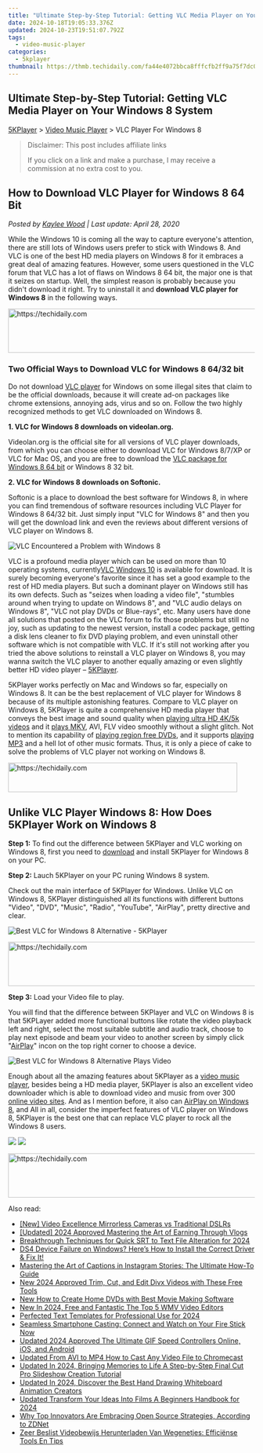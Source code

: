 ```yaml
---
title: "Ultimate Step-by-Step Tutorial: Getting VLC Media Player on Your Windows 8 System"
date: 2024-10-18T19:05:33.376Z
updated: 2024-10-23T19:51:07.792Z
tags:
  - video-music-player
categories:
  - 5kplayer
thumbnail: https://thmb.techidaily.com/fa44e4072bbca8fffcfb2ff9a75f7dc0fad47a3e60bc93d2b05739fc57c6b83c.jpg
---
```


## Ultimate Step-by-Step Tutorial: Getting VLC Media Player on Your Windows 8 System

[5KPlayer](https://tools.techidaily.com/5kplayer/products/) \> [Video Music Player](https://tools.techidaily.com/5kplayer/video-music-player/) \> VLC Player For Windows 8

>  Disclaimer: This post includes affiliate links
>
>  If you click on a link and make a purchase, I may receive a commission at no extra cost to you.
>

## How to Download VLC Player for Windows 8 64 Bit

 _Posted by [Kaylee Wood](https://www.quora.com/profile/Amanda-Hu-21) | Last update: April 28, 2020_

While the Windows 10 is coming all the way to capture everyone's attention, there are still lots of Windows users prefer to stick with Windows 8\. And VLC is one of the best HD media players on Windows 8 for it embraces a great deal of amazing features. However, some users questioned in the VLC forum that VLC has a lot of flaws on Windows 8 64 bit, the major one is that it seizes on startup. Well, the simplest reason is probably because you didn't download it right. Try to uninstall it and **download VLC player for Windows 8** in the following ways.

<!-- affiliate ads begin -->
<a href="https://appsumo.8odi.net/c/5597632/2087394/7443" target="_top" id="2087394">
  <img src="//a.impactradius-go.com/display-ad/7443-2087394" border="0" alt="https://techidaily.com" width="728" height="90"/>
</a>
<img height="0" width="0" src="https://appsumo.8odi.net/i/5597632/2087394/7443" style="position:absolute;visibility:hidden;" border="0" />
<!-- affiliate ads end -->

### Two Official Ways to Download VLC for Windows 8 64/32 bit

Do not download [VLC player](https://tools.techidaily.com/5kplayer/products/) for Windows on some illegal sites that claim to be the official downloads, because it will create ad-on packages like chrome extensions, annoying ads, virus and so on. Follow the two highly recognized methods to get VLC downloaded on Windows 8\. 

**1\. VLC for Windows 8 downloads on videolan.org.**

Videolan.org is the official site for all versions of VLC player downloads, from which you can choose either to download VLC for Windows 8/7/XP or VLC for Mac OS, and you are free to download the [VLC package for Windows 8 64 bit](https://tools.techidaily.com/5kplayer/video-music-player/) or Windows 8 32 bit. 

**2\. VLC for Windows 8 downloads on Softonic.**

Softonic is a place to download the best software for Windows 8, in where you can find tremendous of software resources including VLC Player for Windows 8 64/32 bit. Just simply input "VLC for Windows 8" and then you will get the download link and even the reviews about different versions of VLC player on Windows 8.

![VLC Encountered a Problem with Windows 8](https://www.5kplayer.com/video-music-player/img/vlc-player-windows-8-xsy-050703.jpg) 

VLC is a profound media player which can be used on more than 10 operating systems, currently[VLC Windows 10](https://tools.techidaily.com/5kplayer/video-music-player/) is available for download. It is surely becoming everyone's favorite since it has set a good example to the rest of HD media players. But such a dominant player on Windows still has its own defects. Such as "seizes when loading a video file", "stumbles around when trying to update on Windows 8", and "VLC audio delays on Windows 8", "VLC not play DVDs or Blue-rays", etc. Many users have done all solutions that posted on the VLC forum to fix those problems but still no joy, such as updating to the newest version, install a codec package, getting a disk lens cleaner to fix DVD playing problem, and even uninstall other software which is not compatible with VLC. If it's still not working after you tried the above solutions to reinstall a VLC player on Windows 8, you may wanna switch the VLC player to another equally amazing or even slightly better HD video player – [5KPlayer](https://tools.techidaily.com/5kplayer/products/). 

5KPlayer works perfectly on Mac and Windows so far, especially on Windows 8\. It can be the best replacement of VLC player for Windows 8 because of its multiple astonishing features. Compare to VLC player on Windows 8, 5KPlayer is quite a comprehensive HD media player that conveys the best image and sound quality when [playing ultra HD 4K/5k videos](https://tools.techidaily.com/5kplayer/video-music-player/) and it [plays MKV](https://tools.techidaily.com/5kplayer/video-music-player/), AVI, FLV video smoothly without a slight glitch. Not to mention its capability of [playing region free DVDs](https://tools.techidaily.com/5kplayer/video-music-player/), and it supports [playing MP3](https://tools.techidaily.com/5kplayer/video-music-player/) and a hell lot of other music formats. Thus, it is only a piece of cake to solve the problems of VLC player not working on Windows 8.

<!-- affiliate ads begin -->
<a href="https://review-au.sjv.io/c/5597632/2098703/14409" target="_top" id="2098703">
  <img src="//a.impactradius-go.com/display-ad/14409-2098703" border="0" alt="https://techidaily.com" width="468" height="60"/>
</a>
<img height="0" width="0" src="https://review-au.sjv.io/i/5597632/2098703/14409" style="position:absolute;visibility:hidden;" border="0" />
<!-- affiliate ads end -->

## Unlike VLC Player Windows 8: How Does 5KPlayer Work on Windows 8

**Step 1:** To find out the difference between 5KPlayer and VLC working on Windows 8, first you need to [download](https://tools.techidaily.com/5kplayer/products/) and install 5KPlayer for Windows 8 on your PC.

**Step 2:** Lauch 5KPlayer on your PC runing Windows 8 system.

Check out the main interface of 5KPlayer for Windows. Unlike VLC on Windows 8, 5KPlayer distinguished all its functions with different buttons "Video", "DVD", "Music", "Radio", "YouTube", "AirPlay", pretty directive and clear.

![Best VLC for Windows 8 Alternative - 5KPlayer](https://www.5kplayer.com/video-music-player/img/vlc-player-windows-8-xsy-050701.jpg) 

<!-- affiliate ads begin -->
<a href="https://ephamedtechinc.pxf.io/c/5597632/2137202/26400" target="_top" id="2137202">
  <img src="//a.impactradius-go.com/display-ad/26400-2137202" border="0" alt="https://techidaily.com" width="728" height="90"/>
</a>
<img height="0" width="0" src="https://ephamedtechinc.pxf.io/i/5597632/2137202/26400" style="position:absolute;visibility:hidden;" border="0" />
<!-- affiliate ads end -->

**Step 3:** Load your Video file to play.

You will find that the difference between 5KPlayer and VLC on Windows 8 is that 5KPLayer added more functional buttons like rotate the video playback left and right, select the most suitable subtitle and audio track, choose to play next episode and beam your video to another screen by simply click "[AirPlay](https://tools.techidaily.com/5kplayer/airplay/)" incon on the top right corner to choose a device.

![Best VLC for Windows 8 Alternative Plays Video](https://www.5kplayer.com/video-music-player/img/vlc-player-windows-8-xsy-050702.jpg) 

Enough about all the amazing features about 5KPlayer as a [video music player](https://tools.techidaily.com/5kplayer/video-music-player/), besides being a HD media player, 5KPlayer is also an excellent video downloader which is able to download video and music from over 300 [online video sites](https://tools.techidaily.com/5kplayer/youtube-download/). And as I mention before, it also can [AirPlay on Windows 8](https://tools.techidaily.com/5kplayer/airplay/), and All in all, consider the imperfect features of VLC player on Windows 8, 5KPlayer is the best one that can replace VLC player to rock all the Windows 8 users.

[![](https://www.5kplayer.com/video-music-player/../button/freedownwhitewin.png)](https://tools.techidaily.com/5kplayer/products/) [![](https://www.5kplayer.com/video-music-player/../button/freedownbackmac.png)](https://tools.techidaily.com/5kplayer/products/)

<!-- affiliate ads begin -->
<a href="https://aligracehair.sjv.io/c/5597632/1896532/19272" target="_top" id="1896532">
  <img src="//a.impactradius-go.com/display-ad/19272-1896532" border="0" alt="https://techidaily.com" width="728" height="90"/>
</a>
<img height="0" width="0" src="https://aligracehair.sjv.io/i/5597632/1896532/19272" style="position:absolute;visibility:hidden;" border="0" />
<!-- affiliate ads end -->

<ins class="adsbygoogle"
     style="display:block"
     data-ad-format="autorelaxed"
     data-ad-client="ca-pub-7571918770474297"
     data-ad-slot="1223367746"></ins>

<ins class="adsbygoogle"
     style="display:block"
     data-ad-client="ca-pub-7571918770474297"
     data-ad-slot="8358498916"
     data-ad-format="auto"
     data-full-width-responsive="true"></ins>

<span class="atpl-alsoreadstyle">Also read:</span>
<div><ul>
<li><a href="https://youtube-blog.techidaily.com/ideo-excellence-mirrorless-cameras-vs-traditional-dslrs/"><u>[New] Video Excellence Mirrorless Cameras vs Traditional DSLRs</u></a></li>
<li><a href="https://youtube-docs.techidaily.com/ed-2024-approved-mastering-the-art-of-earning-through-vlogs/"><u>[Updated] 2024 Approved Mastering the Art of Earning Through Vlogs</u></a></li>
<li><a href="https://extra-resources.techidaily.com/breakthrough-techniques-for-quick-srt-to-text-file-alteration-for-2024/"><u>Breakthrough Techniques for Quick SRT to Text File Alteration for 2024</u></a></li>
<li><a href="https://win-answers.techidaily.com/ds4-device-failure-on-windows-heres-how-to-install-the-correct-driver-and-fix-it/"><u>DS4 Device Failure on Windows? Here’s How to Install the Correct Driver & Fix It!</u></a></li>
<li><a href="https://tech-renaissance.techidaily.com/mastering-the-art-of-captions-in-instagram-stories-the-ultimate-how-to-guide/"><u>Mastering the Art of Captions in Instagram Stories: The Ultimate How-To Guide</u></a></li>
<li><a href="https://video-ai-editor.techidaily.com/new-2024-approved-trim-cut-and-edit-divx-videos-with-these-free-tools/"><u>New 2024 Approved Trim, Cut, and Edit Divx Videos with These Free Tools</u></a></li>
<li><a href="https://video-ai-editor.techidaily.com/new-how-to-create-home-dvds-with-best-movie-making-software/"><u>New How to Create Home DVDs with Best Movie Making Software</u></a></li>
<li><a href="https://video-ai-editor.techidaily.com/new-in-2024-free-and-fantastic-the-top-5-wmv-video-editors/"><u>New In 2024, Free and Fantastic The Top 5 WMV Video Editors</u></a></li>
<li><a href="https://extra-guidance.techidaily.com/perfected-text-templates-for-professional-use-for-2024/"><u>Perfected Text Templates for Professional Use for 2024</u></a></li>
<li><a href="https://tech-recovery.techidaily.com/1722890613000-seamless-smartphone-casting-connect-and-watch-on-your-fire-stick-now/"><u>Seamless Smartphone Casting: Connect and Watch on Your Fire Stick Now</u></a></li>
<li><a href="https://video-ai-editor.techidaily.com/updated-2024-approved-the-ultimate-gif-speed-controllers-online-ios-and-android/"><u>Updated 2024 Approved The Ultimate GIF Speed Controllers Online, iOS, and Android</u></a></li>
<li><a href="https://video-ai-editor.techidaily.com/updated-from-avi-to-mp4-how-to-cast-any-video-file-to-chromecast/"><u>Updated From AVI to MP4 How to Cast Any Video File to Chromecast</u></a></li>
<li><a href="https://video-ai-editor.techidaily.com/updated-in-2024-bringing-memories-to-life-a-step-by-step-final-cut-pro-slideshow-creation-tutorial/"><u>Updated In 2024, Bringing Memories to Life A Step-by-Step Final Cut Pro Slideshow Creation Tutorial</u></a></li>
<li><a href="https://video-ai-editor.techidaily.com/updated-in-2024-discover-the-best-hand-drawing-whiteboard-animation-creators/"><u>Updated In 2024, Discover the Best Hand Drawing Whiteboard Animation Creators</u></a></li>
<li><a href="https://video-ai-editor.techidaily.com/updated-transform-your-ideas-into-films-a-beginners-handbook-for-2024/"><u>Updated Transform Your Ideas Into Films A Beginners Handbook for 2024</u></a></li>
<li><a href="https://app-tips.techidaily.com/why-top-innovators-are-embracing-open-source-strategies-according-to-zdnet/"><u>Why Top Innovators Are Embracing Open Source Strategies, According to ZDNet</u></a></li>
<li><a href="https://vp-tips.techidaily.com/zeer-beslist-videobewijs-herunterladen-van-wegenetjes-efficiense-tools-en-tips/"><u>Zeer Beslist Videobewijs Herunterladen Van Wegenetjes: Efficiënse Tools En Tips</u></a></li>
</ul></div>

